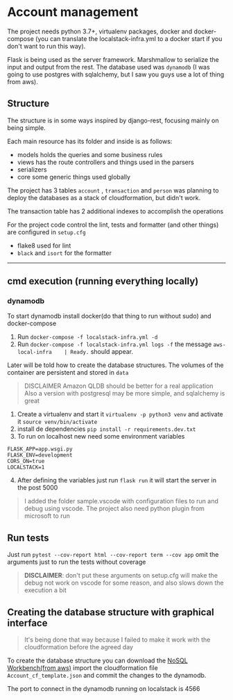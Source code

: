 # Account management

The project needs python 3.7+, virtualenv packages, docker and docker-compose (you can translate the localstack-infra.yml to a docker start if you don't want to run this way).

Flask is being used as the server framework.
Marshmallow to serialize the input and output from the rest.
The database used was `dynamodb` (I was going to use postgres with sqlalchemy, but I saw you guys use a lot of thing from aws).

## Structure

The structure is in some ways inspired by django-rest, focusing mainly on being simple.

Each main resource has its folder and inside is as follows:
* models holds the queries and some business rules
* views has the route controllers and things used in the parsers
* serializers
* core some generic things used globally

The project has 3 tables `account` , `transaction` and `person` was planning to deploy the databases as a stack of cloudformation, but didn't work.

The transaction table has 2 additional indexes to accomplish the operations


For the project code control the lint, tests and formatter (and other things) are configured in `setup.cfg`

* flake8 used for lint
* `black` and `isort` for the formatter

---

## cmd execution (running everything locally)

### dynamodb

To start dynamodb install docker(do that thing to run without sudo) and docker-compose
1. Run `docker-compose -f localstack-infra.yml -d`
2. Run `docker-compose -f localstack-infra.yml logs -f` the message `aws-local-infra    | Ready.` should appear.

Later will be told how to create the database structures.
The volumes of the container are persistent and stored in `data`

> DISCLAIMER Amazon QLDB  should be better for a real application
> Also a version with postgresql may be more simple, and sqlalchemy is great

<!-- 3. TODO use the file cloudformation file `Account_cf_template.json` to created the database and indexes

> aws --endpoint-url=http://localhost:4566 cloudformation deploy --template-file Account_cf_template.json --stack-name  -->

1. Create a virtualenv and start it `virtualenv -p python3 venv` and activate it `source venv/bin/activate`
2. install de dependencies `pip install -r requirements.dev.txt`
3. To run on localhost new need some environment variables

```
FLASK_APP=app.wsgi.py
FLASK_ENV=development
CORS_ON=true
LOCALSTACK=1
```

4. After defining the variables just run `flask run` it will start the server in the post 5000

> I added the folder sample.vscode with configuration files to run and debug using vscode. The project also need python plugin from microsoft to run

## Run tests

Just run `pytest --cov-report html --cov-report term --cov app` omit the arguments just to run the tests without coverage

> **DISCLAIMER**: don't put these arguments on setup.cfg will make the debug not work on vscode for some reason, and also slows down the execution a bit 

## Creating the database structure with graphical interface

> It's being done that way because I failed to make it work with the cloudformation before the agreed day

To create the database structure you can download the [NoSQL Workbench(from aws)](https://docs.aws.amazon.com/amazondynamodb/latest/developerguide/workbench.html) import the cloudformation file `Account_cf_template.json` and commit the changes to the dynamodb.

The port to connect in the dynamodb running on localstack is 4566
